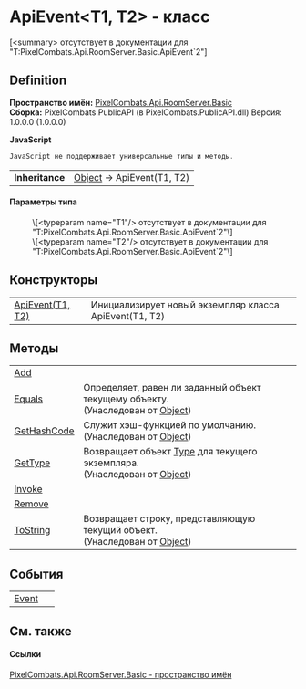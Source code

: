 # ApiEvent&lt;T1, T2&gt; - класс


\[&lt;summary&gt; отсутствует в документации для "T:PixelCombats.Api.RoomServer.Basic.ApiEvent`2"\]



## Definition
**Пространство имён:** <a href="299769b5-0515-f682-c4bd-afa5af18175d">PixelCombats.Api.RoomServer.Basic</a>  
**Сборка:** PixelCombats.PublicAPI (в PixelCombats.PublicAPI.dll) Версия: 1.0.0.0 (1.0.0.0)

**JavaScript**
``` JavaScript
JavaScript не поддерживает универсальные типы и методы.
```

<table><tr><td><strong>Inheritance</strong></td><td><a href="https://learn.microsoft.com/dotnet/api/system.object" target="_blank" rel="noopener noreferrer">Object</a>  →  ApiEvent(T1, T2)</td></tr>
</table>



#### Параметры типа
<dl><dt /><dd>\[&lt;typeparam name="T1"/&gt; отсутствует в документации для "T:PixelCombats.Api.RoomServer.Basic.ApiEvent`2"\]</dd><dt /><dd>\[&lt;typeparam name="T2"/&gt; отсутствует в документации для "T:PixelCombats.Api.RoomServer.Basic.ApiEvent`2"\]</dd></dl>

## Конструкторы
<table>
<tr>
<td><a href="0d13a162-c0ea-e59c-5698-945f3e697b76">ApiEvent(T1, T2)</a></td>
<td>Инициализирует новый экземпляр класса ApiEvent(T1, T2)</td></tr>
</table>

## Методы
<table>
<tr>
<td><a href="399697a9-efe9-67b1-d4f8-adfd85e0cf6a">Add</a></td>
<td> </td></tr>
<tr>
<td><a href="https://learn.microsoft.com/dotnet/api/system.object.equals#system-object-equals(system-object)" target="_blank" rel="noopener noreferrer">Equals</a></td>
<td>Определяет, равен ли заданный объект текущему объекту.<br />(Унаследован от <a href="https://learn.microsoft.com/dotnet/api/system.object" target="_blank" rel="noopener noreferrer">Object</a>)</td></tr>
<tr>
<td><a href="https://learn.microsoft.com/dotnet/api/system.object.gethashcode#system-object-gethashcode" target="_blank" rel="noopener noreferrer">GetHashCode</a></td>
<td>Служит хэш-функцией по умолчанию.<br />(Унаследован от <a href="https://learn.microsoft.com/dotnet/api/system.object" target="_blank" rel="noopener noreferrer">Object</a>)</td></tr>
<tr>
<td><a href="https://learn.microsoft.com/dotnet/api/system.object.gettype#system-object-gettype" target="_blank" rel="noopener noreferrer">GetType</a></td>
<td>Возвращает объект <a href="https://learn.microsoft.com/dotnet/api/system.type" target="_blank" rel="noopener noreferrer">Type</a> для текущего экземпляра.<br />(Унаследован от <a href="https://learn.microsoft.com/dotnet/api/system.object" target="_blank" rel="noopener noreferrer">Object</a>)</td></tr>
<tr>
<td><a href="2d5797f8-d7f5-4aaf-ee7a-4883ad19ecd8">Invoke</a></td>
<td> </td></tr>
<tr>
<td><a href="c776355a-aa0b-9c7a-babd-9447d99c90ef">Remove</a></td>
<td> </td></tr>
<tr>
<td><a href="https://learn.microsoft.com/dotnet/api/system.object.tostring#system-object-tostring" target="_blank" rel="noopener noreferrer">ToString</a></td>
<td>Возвращает строку, представляющую текущий объект.<br />(Унаследован от <a href="https://learn.microsoft.com/dotnet/api/system.object" target="_blank" rel="noopener noreferrer">Object</a>)</td></tr>
</table>

## События
<table>
<tr>
<td><a href="66fb280c-17a8-cc17-0bff-7ea6f77470b0">Event</a></td>
<td> </td></tr>
</table>

## См. также


#### Ссылки
<a href="299769b5-0515-f682-c4bd-afa5af18175d">PixelCombats.Api.RoomServer.Basic - пространство имён</a>  
